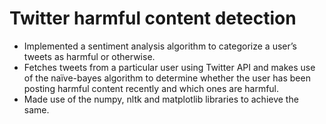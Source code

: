 # Twitter harmful content detection 
*	Implemented a sentiment analysis algorithm to categorize a user’s tweets as harmful or otherwise.
*	Fetches tweets from a particular user using Twitter API and makes use of the naïve-bayes algorithm to determine whether the user has been posting harmful content recently and which ones are harmful.
*	Made use of the numpy, nltk and matplotlib libraries to achieve the same.
